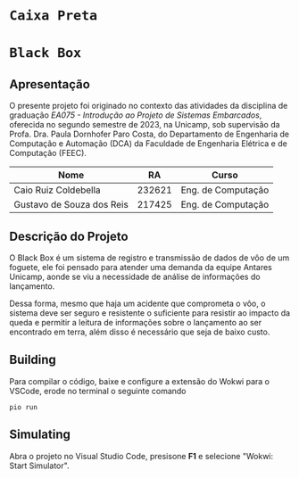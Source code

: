 # `Caixa Preta`
# `Black Box`

## Apresentação
O presente projeto foi originado no contexto das atividades da disciplina de graduação *EA075 - Introdução ao Projeto de Sistemas Embarcados*, 
oferecida no segundo semestre de 2023, na Unicamp, sob supervisão da Profa. Dra. Paula Dornhofer Paro Costa, do Departamento de Engenharia de Computação e Automação (DCA) da Faculdade de Engenharia Elétrica e de Computação (FEEC).

|Nome  | RA | Curso|
|--|--|--|
| Caio Ruiz Coldebella  | 232621  | Eng. de Computação|
| Gustavo de Souza dos Reis  | 217425  | Eng. de Computação|

## Descrição do Projeto
O Black Box é um sistema de registro e transmissão de dados de vôo de um foguete, ele foi pensado para
atender uma demanda da equipe Antares Unicamp, aonde se viu a necessidade de análise de informações do lançamento.

Dessa forma, mesmo que haja um acidente que comprometa o vôo, o sistema deve ser seguro e resistente o suficiente para
resistir ao impacto da queda e permitir a leitura de informações sobre o lançamento ao ser encontrado em terra, além disso
é necessário que seja de baixo custo.

## Building

Para compilar o código, baixe e configure a extensão do Wokwi para o VSCode, erode no terminal o seguinte comando

```
pio run
```

## Simulating

Abra o projeto no Visual Studio Code, presisone **F1** e selecione "Wokwi: Start Simulator".